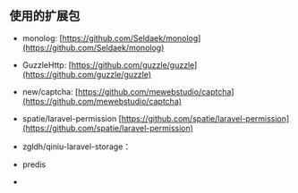 ## 使用的扩展包

- monolog: [https://github.com/Seldaek/monolog](https://github.com/Seldaek/monolog)

- GuzzleHttp: [https://github.com/guzzle/guzzle](https://github.com/guzzle/guzzle)

- new/captcha: [https://github.com/mewebstudio/captcha](https://github.com/mewebstudio/captcha)

- spatie/laravel-permission [https://github.com/spatie/laravel-permission](https://github.com/spatie/laravel-permission)

- zgldh/qiniu-laravel-storage：

- predis

- 

